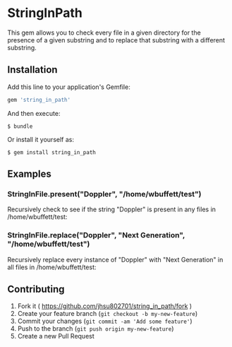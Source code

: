 # StringInPath

This gem allows you to check every file in a given directory for the presence
of a given substring and to replace that substring with a different substring.

## Installation

Add this line to your application's Gemfile:

```ruby
gem 'string_in_path'
```

And then execute:

    $ bundle

Or install it yourself as:

    $ gem install string_in_path

## Examples

### StringInFile.present("Doppler", "/home/wbuffett/test")
Recursively check to see if the string "Doppler" is present in any files
in /home/wbuffett/test:


### StringInFile.replace("Doppler", "Next Generation", "/home/wbuffett/test")
Recursively replace every instance of "Doppler" with "Next Generation" 
in all files in /home/wbuffett/test:


## Contributing

1. Fork it ( https://github.com/jhsu802701/string_in_path/fork )
2. Create your feature branch (`git checkout -b my-new-feature`)
3. Commit your changes (`git commit -am 'Add some feature'`)
4. Push to the branch (`git push origin my-new-feature`)
5. Create a new Pull Request
